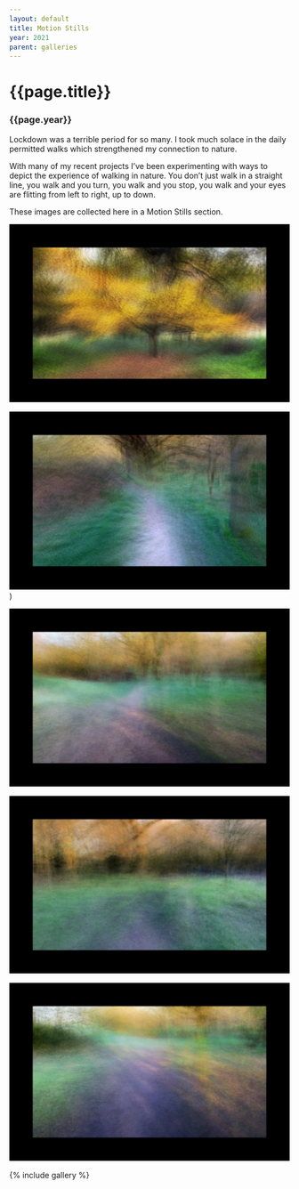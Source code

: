 ```yaml
---
layout: default
title: Motion Stills
year: 2021
parent: galleries
---
```


# {{page.title}}

### {{page.year}}


Lockdown was a terrible period for so many. I took much solace in the daily permitted walks which strengthened my connection to nature. 

With many of my recent projects I’ve been experimenting with ways to depict the experience of walking in nature. You don’t just walk in a straight line, you walk and you turn, you walk and you stop, you walk and your eyes are flitting from left to right, up to down.

These images are collected here in a Motion Stills section.

![{{page.title}}](motion-stills-01.webp "{{page.title}}")

![{{page.title}}](motion-stills-02.webp "{{page.title}}"))

![{{page.title}}](motion-stills-03.webp "{{page.title}}")

![{{page.title}}](motion-stills-04.webp "{{page.title}}")

![{{page.title}}](motion-stills-05.webp "{{page.title}}")

{% include gallery %}